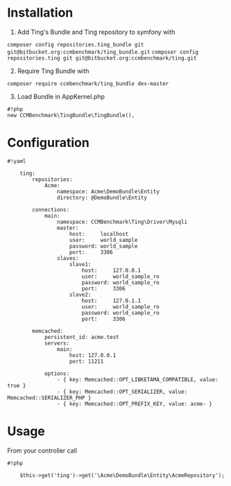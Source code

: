 Installation
============

1. Add Ting's Bundle and Ting repository to symfony with

```composer config repositories.ting_bundle git git@bitbucket.org:ccmbenchmark/ting_bundle.git```
```composer config repositories.ting git git@bitbucket.org:ccmbenchmark/ting.git```

2. Require Ting Bundle with

```composer require ccmbenchmark/ting_bundle dev-master```

3. Load Bundle in AppKernel.php
```
#!php
new CCMBenchmark\TingBundle\TingBundle(),
```

Configuration
=============
```
#!yaml

    ting:
        repositories:
            Acme:
                namespace: Acme\DemoBundle\Entity
                directory: @DemoBundle\Entity

        connections:
            main:
                namespace: CCMBenchmark\Ting\Driver\Mysqli
                master:
                    host:     localhost
                    user:     world_sample
                    password: world_sample
                    port:     3306
                slaves:
                    slave1:
                        host:     127.0.0.1
                        user:     world_sample_ro
                        password: world_sample_ro
                        port:     3306
                    slave2:
                        host:     127.0.1.1
                        user:     world_sample_ro
                        password: world_sample_ro
                        port:     3306

        memcached:
            persistent_id: acme.test
            servers:
                main:
                    host: 127.0.0.1
                    port: 11211

            options:
                - { key: Memcached::OPT_LIBKETAMA_COMPATIBLE, value: true }
                - { key: Memcached::OPT_SERIALIZER, value: Memcached::SERIALIZER_PHP }
                - { key: Memcached::OPT_PREFIX_KEY, value: acme- }
```

Usage
===========
From your controller call
```
#!php

    $this->get('ting')->get('\Acme\DemoBundle\Entity\AcmeRepository');
```
